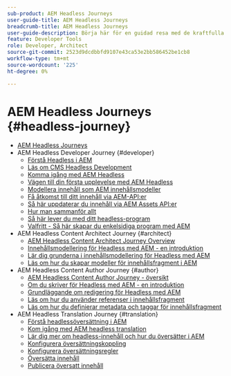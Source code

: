 ```yaml
---
sub-product: AEM Headless Journeys
user-guide-title: AEM Headless Journeys
breadcrumb-title: AEM Headless Journeys
user-guide-description: Börja här för en guidad resa med de kraftfulla och flexibla headless-funktionerna i AEM, deras funktioner och hur du kan utnyttja dem i ditt projekt.
feature: Developer Tools
role: Developer, Architect
source-git-commit: 2523d9dcdbbfd9107e43ca53e2bb586452be1cb8
workflow-type: tm+mt
source-wordcount: '225'
ht-degree: 0%

---
```



# AEM Headless Journeys {#headless-journey}

+ [AEM Headless Journeys](/help/journey-headless/home.md)
+ AEM Headless Developer Journey {#developer}
   + [Förstå Headless i AEM](developer/overview.md)
   + [Läs om CMS Headless Development](developer/learn-about.md)
   + [Komma igång med AEM Headless](developer/getting-started.md)
   + [Vägen till din första upplevelse med AEM Headless](developer/path-to-first-experience.md)
   + [Modellera innehåll som AEM innehållsmodeller](developer/model-your-content.md)
   + [Få åtkomst till ditt innehåll via AEM-API:er](developer/access-your-content.md)
   + [Så här uppdaterar du innehåll via AEM Assets API:er](developer/update-your-content.md)
   + [Hur man sammanför allt](developer/put-it-all-together.md)
   + [Så här lever du med ditt headless-program](developer/go-live.md)
   + [Valfritt - Så här skapar du enkelsidiga program med AEM](developer/create-spa.md)
+ AEM Headless Content Architect Journey {#architect}
   + [AEM Headless Content Architect Journey Overview](architect/overview.md)
   + [Innehållsmodellering för Headless med AEM - en introduktion](architect/introduction.md)
   + [Lär dig grunderna i innehållsmodellering för Headless med AEM](architect/basics.md)
   + [Läs om hur du skapar modeller för innehållsfragment i AEM](architect/model-structure.md)
+ AEM Headless Content Author Journey {#author}
   + [AEM Headless Content Author Journey - översikt](author/overview.md)
   + [Om du skriver för Headless med AEM - en introduktion](author/introduction.md)
   + [Grundläggande om redigering för Headless med AEM](author/basics.md)
   + [Läs om hur du använder referenser i innehållsfragment](author/references.md)
   + [Läs om hur du definierar metadata och taggar för innehållsfragment](author/metadata-tagging.md)
+ AEM Headless Translation Journey {#translation}
   + [Förstå headlessöversättning i AEM](translation/overview.md)
   + [Kom igång med AEM headless translation](translation/getting-started.md)
   + [Lär dig mer om headless-innehåll och hur du översätter i AEM](translation/learn-about.md)
   + [Konfigurera översättningskoppling](translation/configure-connector.md)
   + [Konfigurera översättningsregler](translation/translation-rules.md)
   + [Översätta innehåll](translation/translate-content.md)
   + [Publicera översatt innehåll](translation/publish-content.md)
